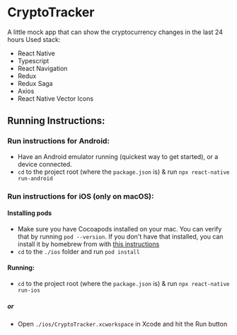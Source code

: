 # CryptoTracker
A little mock app that can show the cryptocurrency changes in the last 24 hours
Used stack:
- React Native
- Typescript
- React Navigation
- Redux
- Redux Saga
- Axios
- React Native Vector Icons

## Running Instructions:
### Run instructions for Android:
- Have an Android emulator running (quickest way to get started), or a device connected.
- `cd` to the project root (where the `package.json` is) & run `npx react-native run-android`
  
### Run instructions for iOS (only on macOS):
#### Installing pods
- Make sure you have Cocoapods installed on your mac. You can verify that by running `pod --version`. If you don't have that installed, you can install it by homebrew from with [this instructions](https://formulae.brew.sh/formula/cocoapods)
- `cd` to the `./ios` folder and run `pod install` 
#### Running:
- `cd` to the project root (where the `package.json` is) & run `npx react-native run-ios`
##### or
- Open `./ios/CryptoTracker.xcworkspace` in Xcode and hit the Run button
